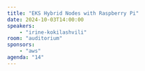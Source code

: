 ```yaml
---
title: "EKS Hybrid Nodes with Raspberry Pi"
date: 2024-10-03T14:00:00
speakers:
    - "irine-kokilashvili"
room: "auditorium"
sponsors: 
    - "aws"
agenda: "14"
---
```

